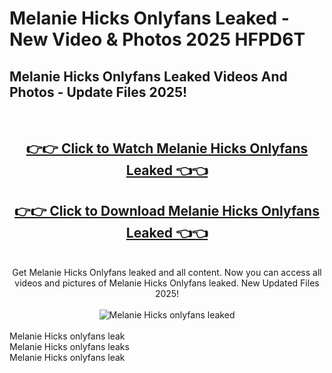 # Melanie Hicks Onlyfans Leaked - New Video & Photos 2025 HFPD6T

<h2>Melanie Hicks Onlyfans Leaked Videos And Photos - Update Files 2025!</h2>
<br>
<div align="center">
<h2><a href="https://ulove.online/aps_394" rel="nofollow">👉👉 Click to Watch Melanie Hicks Onlyfans Leaked 👈👈</a></h2>
<h2><a href="https://ulove.online/aps_394" rel="nofollow">👉👉 Click to Download Melanie Hicks Onlyfans Leaked 👈👈</a></h2>
<br>
Get Melanie Hicks Onlyfans leaked and all content. Now you can access all videos and pictures of Melanie Hicks Onlyfans leaked. New Updated Files 2025!
<br>
<br>
<a href="https://ulove.online/aps_394" rel="nofollow" data-target="animated-image.originalLink"><img src="https://i.imgur.com/dJHk4Zq.gif)" alt="Melanie Hicks onlyfans leaked" style="max-width: 100%; display: inline-block;" data-target="animated-image.originalImage"></a>
</div>
<br>
Melanie Hicks onlyfans leak<br>
Melanie Hicks onlyfans leaks<br>
Melanie Hicks onlyfans leak